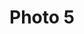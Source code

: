 ---
title: "Photo 5"
image: "/photos/album2/photo5.jpg"
description: "Shenandoah national park nearing sunset. Increase in elevation. Taken in 2024."
weight: 1
---
